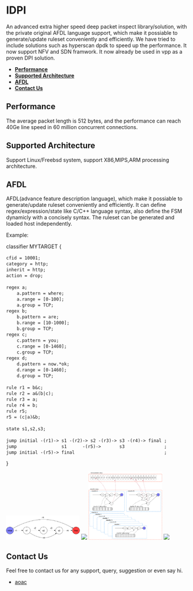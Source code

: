 # IDPI
An advanced extra higher speed deep packet inspect library/solution, with the private original AFDL language support, which make it possiable to generate/update ruleset conveniently and efficiently. We have tried to include solutions such as hyperscan dpdk to speed up the performance. 
It now support NFV and SDN framwork. It now already be used in vpp as a proven DPI solution.


+ **[Performance](#performance)**
+ **[Supported Architecture](#supported-architecture)**
+ **[AFDL](#afdl)**
+ **[Contact Us](#contact-us)**

## Performance
The average packet length is 512 bytes, and the performance can reach 40Ge line speed in 60 million concurrent connections.

## Supported Architecture
Support Linux/Freebsd system, support X86,MIPS,ARM processing architecture.

## AFDL
AFDL(advance feature description language), which make it possiable to generate/update ruleset conveniently and efficiently. It can define regex/expression/state like C/C++ language syntax, also define the FSM dynamicly with a concisely syntax. 
The ruleset can be generated and loaded host independently.

Example:

  classifier MYTARGET {

    cfid = 10001;
	category = http;
	inherit = http;
	action = drop;

	regex a;
		a.pattern = where;
		a.range = [0-100];
		a.group = TCP;
	regex b;
		b.pattern = are;
		b.range = [10-1000];
		b.group = TCP;
	regex c;
		c.pattern = you;
		c.range = [0-1460];
		c.group = TCP;
	regex d;
	    d.pattern = now.*ok;
	    d.range = [0-1460];
	    d.group = TCP;
	
	rule r1 = b&c;
	rule r2 = a&(b|c);
	rule r3 = a;
	rule r4 = b;
	rule r5;
	r5 = (c|a)&b;
	
	state s1,s2,s3;
	
	jump initial -(r1)-> s1 -(r2)-> s2 -(r3)-> s3 -(r4)-> final ;
	jump                 s1      -(r5)->       s3               ;
	jump initial -(r5)-> final                                  ;
  }
 
<img src="/document/dfa.png" width="200px"> 
<img src="/decument/idpi.gif" width="200px">
<img src="/document/classifier.png" width="200px"> 
<img src="/decument/skip-table.pgn" width="200px">

## Contact Us
Feel free to contact us for any support, query, suggestion or even say hi.
 + [aoac](mailto:ecoocn@outlook.com)
